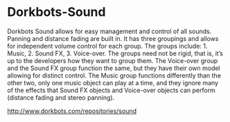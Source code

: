 Dorkbots-Sound
=================

Dorkbots Sound allows for easy management and control of all sounds. Panning and distance fading are built in. It has three groupings and allows for independent volume control for each group. The groups include: 1. Music, 2. Sound FX, 3. Voice-over. The groups need not be rigid, that is, it’s up to the developers how they want to group them. The Voice-over group and the Sound FX group function the same, but they have their own model allowing for distinct control. The Music group functions differently than the other two, only one music object can play at a time, and they ignore many of the effects that Sound FX objects and Voice-over objects can perform (distance fading and stereo panning). 

http://www.dorkbots.com/repositories/sound